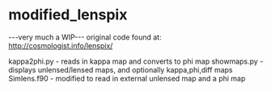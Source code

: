 # modified_lenspix
---very much a WIP---
original code found at: http://cosmologist.info/lenspix/

kappa2phi.py - reads in kappa map and converts to phi map
showmaps.py - displays unlensed/lensed maps, and optionally kappa,phi,diff maps
Simlens.f90 - modified to read in external unlensed map and a phi map
